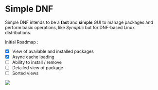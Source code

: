 # Simple DNF

Simple DNF intends to be a **fast** and **simple** GUI to manage packages and perform basic operations, like *Synaptic* but for DNF-based Linux distributions.

Initial Roadmap :

- [x] View of available and installed packages
- [x] Async cache loading
- [ ] Ability to install / remove
- [ ] Detailed view of package
- [ ] Sorted views

![](https://raw.githubusercontent.com/hyakosm/simple_dnf/master/screenshot.png)
